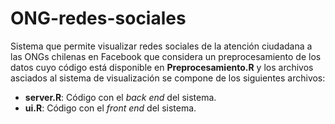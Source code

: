 # ONG-redes-sociales
Sistema que permite visualizar redes sociales de la atención ciudadana a las ONGs chilenas en Facebook que considera un preprocesamiento de los datos cuyo código está disponible en **Preprocesamiento.R** y los archivos asciados al sistema de visualización se compone de los siguientes archivos:
- **server.R**: Código con el *back end* del sistema.
- **ui.R**: Código con el *front end* del sistema.


